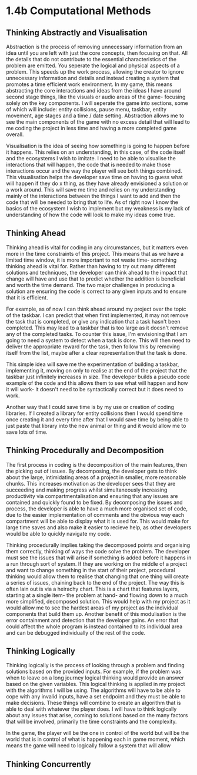 # 1.4b Computational Methods

## Thinking Abstractly and Visualisation

Abstraction is the process of removing unnecessary information from an idea until you are left with just the core concepts, then focusing on that. All the details that do not contribute to the essential characteristics of the problem are emitted. You seperate the logical and physical aspects of a problem. This speeds up the work process, allowing the creator to ignore unnecessary information and details and instead creating a system that promotes a time efficient work environment. In my game, this means abstracting the core interactions and ideas from the ideas I have around second stage things, like the visuals or audio areas of the game- focusing solely on the key components. I will seperate the game into sections, some of which will include: entity collisions, pause menu, taskbar, entity movement, age stages and a time / date setting. Abstraction allows me to see the main components of the game with no excess detail that will lead to me coding the project in less time and having a more completed game overall.&#x20;

Visualisation is the idea of seeing how something is going to happen before it happens. This relies on an understanding, in this case, of the code itself and the ecosystems I wish to imitate. I need to be able to visualise the interactions that will happen, the code that is needed to make those interactions occur and the way the player will see both things combined. This visualisation helps the developer save time on having to guess what will happen if they do x thing, as they have already envisioned a solution or a work around. This will save me time and relies on my understanding mainly of the interactions between the things I want to add and then the code that will be needed to bring that to life. As of right now I know the basics of the ecosystem I wish to implement but my weakness is my lack of understanding of how the code will look to make my ideas come true.

## Thinking Ahead

Thinking ahead is vital for coding in any circumstances, but it matters even more in the time constraints of this project. This means that as we have a limited time window, it is more important to not waste time- something thinking ahead is vital for. Rather than having to try out many different solutions and techniques, the developer can think ahead to the impact that change will have and use that to predict whether the addition is beneficial and worth the time demand. The two major challenges in producing a solution are ensuring the code is correct to any given inputs and to ensure that it is efficient.&#x20;

For example, as of now I can think ahead around my project over the topic of the taskbar. I can predict that when first implemented, it may not remove the task that is completed, or give any indication that a task hasn't been completed. This may lead to a taskbar that is too large as it doesn't remove any of the completed tasks. To counter this issue, I'm envisioning that I am going to need a system to detect when a task is done. This will then need to deliver the appropriate reward for the task, then follow this by removing itself from the list, maybe after a clear representation that the task is done.

This simple idea will save me the experimentation of building a taskbar, implementing it, moving on only to realise at the end of the project that the taskbar just infinitely increases in size.  The developer builds a pseudo code example of the code and this allows them to see what will happen and how it will work- it doesn't need to be syntactically correct but it does need to work.&#x20;

Another way that I could save time is by my use or creation of coding libraries. If I created a library for entity collisions then I would spend time once creating it and every time after that I would save time by being able to just paste that library into the new animal or thing and it would allow me to save lots of time.&#x20;

## Thinking Procedurally and Decomposition

The first process in coding is the decomposition of the main features, then the picking out of issues. By decomposing, the developer gets to think about the large, intimidating areas of a project in smaller, more reasonable chunks. This increases motivation as the developer sees that they are succeeding and making progress whilst simultaneously increasing productivity via compartmentalisation and ensuring that any issues are contained and quickly found to be fixed. By decomposing the issues and process, the developer is able to have a much more organised set of code, due to the easier implementation of comments and the obvious way each compartment will be able to display what it is used for. This would make for large time saves and also make it easier to recieve help, as other developers would be able to quickly navigate my code.

Thinking procedurally implies taking the decomposed points and organising them correctly, thinking of ways the code solve the problem. The developer must see the issues that will arise if something is added before it happens in a run through sort of system. If they are working on the middle of a project and want to change something in the start of their project, procedural thinking would allow them to realise that changing that one thing will create a series of issues, chaining back to the end of the project. The way this is often lain out is via a heirachy chart. This is a chart that features layers, starting at a single item- the problem at hand- and flowing down to a much more simplified, decomposed solution. This would help with my project as it would allow me to see the hardest areas of my project as the individual components that build them up. Another benefit of this modulisation is the error containment and detection that the developer gains. An error that could affect the whole program is instead contained to its individual area and can be debugged individually of the rest of the code. &#x20;

## Thinking Logically

Thinking logically is the process of looking through a problem and finding solutions based on the provided inputs. For example, if the problem was when to leave on a long journey logical thinking would provide an answer based on the given variables. This logical thinking is applied in my project with the algorithms I will be using. The algorithms will have to be able to cope with any invalid inputs, have a set endpoint and they must be able to make decisions. These things will combine to create an algorithm that is able to deal with whatever the player does. I will have to think logically about any issues that arise, coming to solutions based on the many factors that will be involved, primarily the time constraints and the complexity.                      &#x20;

In the game, the player will be the one in control of the world but will be the world that is in control of what is happening each in game moment, which means the game will need to logically follow a system that will allow                                  &#x20;

## Thinking Concurrently
